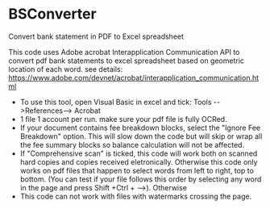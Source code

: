 # BSConverter
Convert bank statement in PDF to Excel spreadsheet 

This code uses Adobe acrobat Interapplication Communication API to convert pdf bank statements to excel spreadsheet  based on geometric location of each word.  see details: https://www.adobe.com/devnet/acrobat/interapplication_communication.html 

* To use this tool, open Visual Basic in excel and tick:  Tools -->References--> Acrobat 
* 1 file 1 account per run. make sure your pdf file is fully OCRed. 
* If your document contains fee breakdown blocks, select the "Ignore Fee Breakdown" option. This will slow down the code but will skip or wrap all the fee summary blocks so balance       calculation   will not be affected. 
* If "Comprehensive scan" is ticked, this code will work both on scanned hard copies and copies received eletronically. Otherwise this code only works on pdf files that happen to select words from left to right, top to bottom. (You can test if your file follows this order by selecting any word in the page and press Shift +Ctrl + -->).  Otherwise
* This code can not work with files with watermarks crossing the page. 
